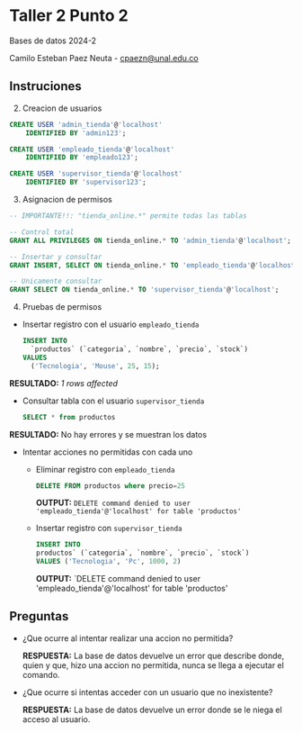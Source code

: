 # Taller 2 Punto 2

Bases de datos 2024-2

Camilo Esteban Paez Neuta - cpaezn@unal.edu.co

## Instruciones

2. Creacion de usuarios

```sql
CREATE USER 'admin_tienda'@'localhost'
	IDENTIFIED BY 'admin123';

CREATE USER 'empleado_tienda'@'localhost'
	IDENTIFIED BY 'empleado123';

CREATE USER 'supervisor_tienda'@'localhost'
	IDENTIFIED BY 'supervisor123';
```

3. Asignacion de permisos

```sql
-- IMPORTANTE!!: "tienda_online.*" permite todas las tablas

-- Control total
GRANT ALL PRIVILEGES ON tienda_online.* TO 'admin_tienda'@'localhost';

-- Insertar y consultar
GRANT INSERT, SELECT ON tienda_online.* TO 'empleado_tienda'@'localhost';

-- Unicamente consultar
GRANT SELECT ON tienda_online.* TO 'supervisor_tienda'@'localhost';
```

4. Pruebas de permisos

- Insertar registro con el usuario `empleado_tienda`

  ```sql
  INSERT INTO
    `productos` (`categoria`, `nombre`, `precio`, `stock`)
  VALUES
    ('Tecnologia', 'Mouse', 25, 15);
  ```

**RESULTADO:** _1 rows affected_

- Consultar tabla con el usuario `supervisor_tienda`

  ```sql
  SELECT * from productos
  ```

**RESULTADO:** No hay errores y se muestran los datos

- Intentar acciones no permitidas con cada uno

  - Eliminar registro con `empleado_tienda`

    ```sql
    DELETE FROM productos where precio=25
    ```

    **OUTPUT:** `DELETE command denied to user 'empleado_tienda'@'localhost' for table 'productos'`

  - Insertar registro con `supervisor_tienda`

    ```sql
    INSERT INTO
    productos` (`categoria`, `nombre`, `precio`, `stock`)
    VALUES ('Tecnologia', 'Pc', 1000, 2)
    ```
    
    **OUTPUT:** `DELETE command denied to user 'empleado_tienda'@'localhost' for table 'productos'

## Preguntas

- ¿Que ocurre al intentar realizar una accion no permitida?

  **RESPUESTA:** La base de datos devuelve un error que describe donde, quien y que, hizo una accion no permitida, nunca se llega a ejecutar el comando.

- ¿Que ocurre si intentas acceder con un usuario que no inexistente?

  **RESPUESTA:** La base de datos devuelve un error donde se le niega el acceso al usuario.

